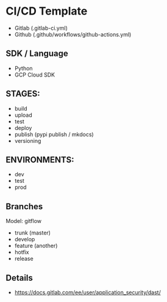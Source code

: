 # CI/CD Template
- Gitlab (.gitlab-ci.yml)
- Github (.github/workflows/github-actions.yml)

## SDK / Language
- Python
- GCP Cloud SDK

## STAGES:
- build
- upload
- test
- deploy
- publish (pypi publish / mkdocs)
- versioning

## ENVIRONMENTS:
- dev
- test
- prod

## Branches 
Model: gitflow
- trunk (master)
- develop
- feature (another)
- hotfix
- release

## Details
- https://docs.gitlab.com/ee/user/application_security/dast/
